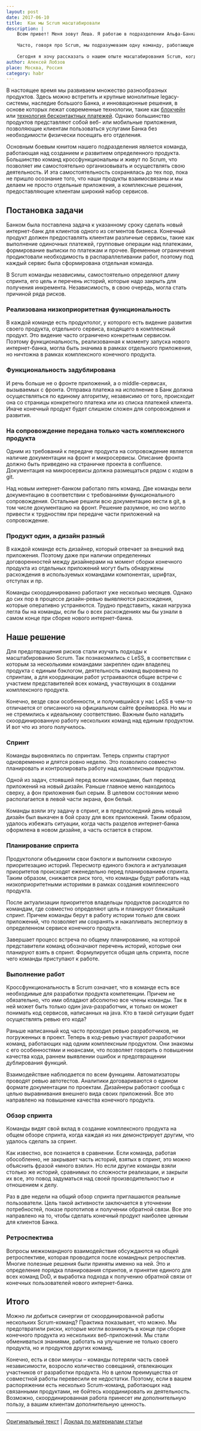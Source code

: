 ```yaml
---
layout: post
date: 2017-06-10
title:  Как мы Scrum масштабировали
description: |
    Всем привет! Меня зовут Леша. Я работаю в подразделении Альфа-Банка, занимающемся развитием электронных каналов. Интернет- и мобильный банкинг – это все про нас.<br><br>
    
    Часто, говоря про Scrum, мы подразумеваем одну команду, работающую над одним продуктом и состоящую не более чем из девяти человек. Но иногда продукт бывает настолько сложным, что для его реализации к назначенному сроку девяти человек бывает мало. Что же делать?<br><br>
    
    Сегодня я хочу рассказать о нашем опыте масштабирования Scrum, когда над одним продуктом работало сразу несколько команд. Как мы до этого дошли и что из этого вышло? Всех заинтересованных прошу под кат.
author: Алексей Лобзов
place: Москва, Россия
category: habr
---
```


В настоящее время мы развиваем множество разнообразных продуктов. Здесь можно встретить и крупные монолитные legacy-системы, наследие большого Банка, и инновационные решения, в основе которых лежат современные технологии, такие как [блокчейн](https://habr.com/ru/companies/alfa/articles/323070/) или [технология бесконтактных платежей](https://habr.com/ru/companies/alfa/articles/332596/). Однако большинство продуктов представляют собой веб- или мобильные приложения, позволяющие клиентам пользоваться услугами Банка без необходимости физически посещать его отделения.

Основным боевым юнитом нашего подразделения является команда, работающая над созданием и развитием определенного продукта. Большинство команд кроссфункциональны и живут по Scrum, что позволяет им самостоятельно организовывать и осуществлять свою деятельность. И эта самостоятельность сохранялась до тех пор, пока не пришло осознание того, что наши продукты взаимосвязаны и мы делаем не просто отдельные приложения, а комплексные решения, предоставляющие клиентам широкий набор сервисов.

## Постановка задачи

Банком была поставлена задача к указанному сроку сделать новый интернет-банк для клиентов одного из сегментов бизнеса. Конечный продукт должен предоставлять клиентам различные сервисы, такие как выполнение одиночных платежей, групповые операции над платежами, формирование выписки по платежам и прочее. Временные ограничения продиктовали необходимость в распараллеливании работ, поэтому под каждый сервис была сформирована отдельная команда.

В Scrum команды независимы, самостоятельно определяют длину спринта, его цель и перечень историй, которые надо закрыть для получения инкремента. Независимость, в свою очередь, могла стать причиной ряда рисков.

### Реализована низкоприоритетная функциональность

В каждой команде есть продуктолог, у которого есть видение развития своего продукта, отдельного сервиса, входящего в комплексный продукт. Это видение часто ограничено конкретным сервисом. Поэтому функциональность, реализованная к моменту запуска нового интернет-банка, могла быть значима в рамках отдельного приложения, но ничтожна в рамках комплексного конечного продукта.

### Функциональность задублирована

И речь больше не о фронте приложений, а о middle-сервисах, вызываемых с фронта. Отправка платежа на исполнение в Банк должна осуществляться по единому алгоритму, независимо от того, происходит она со страницы конкретного платежа или из списка платежей клиента. Иначе конечный продукт будет слишком сложен для сопровождения и развития.

### На сопровождение передана только часть комплексного продукта

Одним из требований к передаче продукта на сопровождение является наличие документации на фронт и микросервисы. Описание фронта должно быть приведено на страничке проекта в confluence. Документация на микросервисы должна размещаться рядом с кодом в git.

Над новым интернет-банком работало пять команд. Две команды вели документацию в соответствии с требованиями функционального сопровождения. Остальные решили всю документацию вести в git, в том числе документацию на фронт. Решение разумное, но оно могло привести к трудностям при передаче части приложений на сопровождение.

### Продукт один, а дизайн разный

В каждой команде есть дизайнер, который отвечает за внешний вид приложения. Поэтому даже при наличии определенных договоренностей между дизайнерами на момент сборки конечного продукта из отдельных приложений могут быть обнаружены расхождения в используемых командами компонентах, шрифтах, отступах и пр.

Команды скоординированно работают уже несколько месяцев. Однако до сих пор в процессе дизайн-ревью выявляются расхождения, которые оперативно устраняются. Трудно представить, какая нагрузка легла бы на команды, если бы о всех расхождениях мы бы узнали в самом конце при сборке нового интернет-банка.

## Наше решение

Для предотвращения рисков стали изучать подходы к масштабированию Scrum. Так познакомились с LeSS, в соответствии с которым за несколькими командами закреплен один владелец продукта с единым бэклогом, деятельность команд выровнена по спринтам, а для координации работ устраиваются общие встречи с участием представителей всех команд, участвующих в создании комплексного продукта.

Конечно, везде свои особенности, и получившийся у нас LeSS в чем-то отличается от описанного на официальном сайте фреймворка. Но мы и не стремились к идеальному соответствию. Важным было наладить скоординированную работу нескольких команд над единым продуктом. И вот что из этого получилось.

### Спринт

Команды выровнялись по спринтам. Теперь спринты стартуют одновременно и длятся ровно неделю. Это позволило совместно планировать и контролировать работу над комплексным продуктом.

Одной из задач, стоявшей перед всеми командами, был перевод приложений на новый дизайн. Раньше главное меню находилось сверху, а фон приложения был серым. В целевом состоянии меню располагается в левой части экрана, фон белый.

Команды взяли эту задачу в спринт, и в предпоследний день новый дизайн был выкачен в бой сразу для всех приложений. Таким образом, удалось избежать ситуации, когда часть разделов интернет-банка оформлена в новом дизайне, а часть остается в старом.

### Планирование спринта

Продуктологи объединили свои бэклоги и выполнили сквозную приоритезацию историй. Пересмотр единого бэклога и актуализация приоритетов происходят еженедельно перед планированием спринта. Таким образом, снижается риск того, что команды будут работать над низкоприоритетными историями в рамках создания комплексного продукта.

После актуализации приоритетов владельцы продуктов расходятся по командам, где совместно определяют цель и планируют ближайший спринт. Причем команды берут в работу истории только для своих приложений, что позволяет им сохранять и накапливать экспертизу в определенном сервисе конечного продукта.

Завершает процесс встреча по общему планированию, на которой представители команд обозначают перечень историй, которые они планируют взять в спринт. Формулируется общая цель спринта, после чего команды приступают к работе.

### Выполнение работ

Кроссфункциональность в Scrum означает, что в команде есть все необходимые для разработки продукта компетенции. Причем не обязательно, что ими обладают абсолютно все члены команды. Так в ней может быть только один java-разработчик, и только он может понимать код сервисов, написанных на java. Кто в такой ситуации будет осуществлять ревью его кода?

Раньше написанный код часто проходил ревью разработчиков, не погруженных в проект. Теперь в код-ревью участвуют разработчики команд, работающих над одним комплексным продуктом. Они знакомы с его особенностями и нюансами, что позволяет говорить о повышении качества кода, раннем выявлении ошибок и предотвращении дублирования функций.

Взаимодействие наблюдается по всем функциям. Автоматизаторы проводят ревью автотестов. Аналитики договариваются о едином формате документации по проектам. Дизайнеры работают сообща с целью выравнивания внешнего вида своих приложений. Все это направлено на повышение качества конечного продукта.

### Обзор спринта

Команды видят свой вклад в создание комплексного продукта на общем обзоре спринта, когда каждая из них демонстрирует другим, что удалось сделать за спринт.

Как известно, все познается в сравнении. Если команда, работая обособленно, не закрывает часть историй, взятых в спринт, это можно объяснить фразой «много взяли». Но если другие команды взяли столько же историй, сравнимых по сложности реализации, и закрыли их все, это повод задуматься над своей производительностью и отношением к делу.

Раз в две недели на общий обзор спринта приглашаются реальные пользователи. Цель такой активности заключается в уточнении потребностей, показе прототипов и получении обратной связи. Все это направлено на то, чтобы сделать конечный продукт наиболее ценным для клиентов Банка.

### Ретроспектива

Вопросы межкомандного взаимодействия обсуждаются на общей ретроспективе, которая проводится после командных ретроспектив. Многие полезные решения были приняты именно на ней. Это и определение порядка планирования спринтов, и принятие единого для всех команд DoD, и выработка подхода к получению обратной связи от конечных пользователей нового интернет-банка.

## Итого

Можно ли добиться синергии от скоординированной работы нескольких Scrum-команд? Практика показывает, что можно. Мы предотвратили риски, которые могли возникнуть в конце при сборке конечного продукта из нескольких веб-приложений. Мы стали обмениваться знаниями, работать на улучшение не только своего продукта, но и продуктов других команд.

Конечно, есть и свои минусы – команды потеряли часть своей независимости, возросло количество совещаний, отвлекающих участников от разработки продукта. Но в целом преимущества от совместной работы перевесили ее недостатки. Поэтому, если в вашем распоряжении есть несколько Scrum-команд, работающих над связанными продуктами, не бойтесь координировать их деятельность. Возможно, скоординированная работа принесет им дополнительную пользу, а вашим клиентам дополнительную ценность.

---

[Оригинальный текст](https://habr.com/ru/companies/alfa/articles/339510/)
|
[Доклад по материалам статьи](https://moscowpython.ru/meetup/50/scrum-scale/)